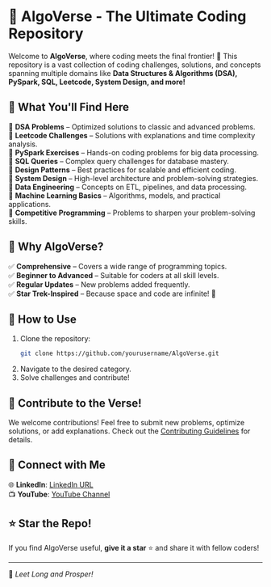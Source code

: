 # 🌌 AlgoVerse - The Ultimate Coding Repository

Welcome to **AlgoVerse**, where coding meets the final frontier! 🚀 This repository is a vast collection of coding challenges, solutions, and concepts spanning multiple domains like **Data Structures & Algorithms (DSA), PySpark, SQL, Leetcode, System Design, and more!**

## 📌 What You'll Find Here

🔹 **DSA Problems** – Optimized solutions to classic and advanced problems.  
🔹 **Leetcode Challenges** – Solutions with explanations and time complexity analysis.  
🔹 **PySpark Exercises** – Hands-on coding problems for big data processing.  
🔹 **SQL Queries** – Complex query challenges for database mastery.  
🔹 **Design Patterns** – Best practices for scalable and efficient coding.  
🔹 **System Design** – High-level architecture and problem-solving strategies.  
🔹 **Data Engineering** – Concepts on ETL, pipelines, and data processing.  
🔹 **Machine Learning Basics** – Algorithms, models, and practical applications.  
🔹 **Competitive Programming** – Problems to sharpen your problem-solving skills.  

## 🚀 Why AlgoVerse?

✅ **Comprehensive** – Covers a wide range of programming topics.  
✅ **Beginner to Advanced** – Suitable for coders at all skill levels.  
✅ **Regular Updates** – New problems added frequently.  
✅ **Star Trek-Inspired** – Because space and code are infinite! 🌠  

## 🔧 How to Use

1. Clone the repository:
   ```bash
   git clone https://github.com/yourusername/AlgoVerse.git
   ```
2. Navigate to the desired category.
3. Solve challenges and contribute!

## 📢 Contribute to the Verse!

We welcome contributions! Feel free to submit new problems, optimize solutions, or add explanations. Check out the [Contributing Guidelines](CONTRIBUTING.md) for details.

## 🔗 Connect with Me

🌐 **LinkedIn**: [LinkedIn URL](https://www.linkedin.com/in/koushik-dutta-9797a8209/)  
📺 **YouTube**: [YouTube Channel](https://www.youtube.com/@the_de_club)  

## ⭐ Star the Repo!

If you find AlgoVerse useful, **give it a star** ⭐ and share it with fellow coders!

---

🖖 *Leet Long and Prosper!*
